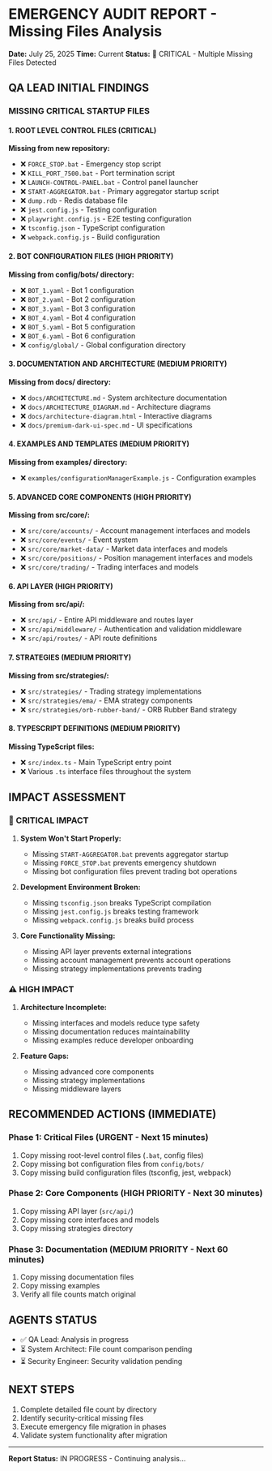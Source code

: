 # EMERGENCY AUDIT REPORT - Missing Files Analysis
**Date:** July 25, 2025
**Time:** Current
**Status:** 🚨 CRITICAL - Multiple Missing Files Detected

## QA LEAD INITIAL FINDINGS

### MISSING CRITICAL STARTUP FILES

#### 1. **ROOT LEVEL CONTROL FILES (CRITICAL)**
**Missing from new repository:**
- ❌ `FORCE_STOP.bat` - Emergency stop script
- ❌ `KILL_PORT_7500.bat` - Port termination script
- ❌ `LAUNCH-CONTROL-PANEL.bat` - Control panel launcher
- ❌ `START-AGGREGATOR.bat` - Primary aggregator startup script
- ❌ `dump.rdb` - Redis database file
- ❌ `jest.config.js` - Testing configuration
- ❌ `playwright.config.js` - E2E testing configuration  
- ❌ `tsconfig.json` - TypeScript configuration
- ❌ `webpack.config.js` - Build configuration

#### 2. **BOT CONFIGURATION FILES (HIGH PRIORITY)**
**Missing from config/bots/ directory:**
- ❌ `BOT_1.yaml` - Bot 1 configuration
- ❌ `BOT_2.yaml` - Bot 2 configuration
- ❌ `BOT_3.yaml` - Bot 3 configuration
- ❌ `BOT_4.yaml` - Bot 4 configuration
- ❌ `BOT_5.yaml` - Bot 5 configuration
- ❌ `BOT_6.yaml` - Bot 6 configuration
- ❌ `config/global/` - Global configuration directory

#### 3. **DOCUMENTATION AND ARCHITECTURE (MEDIUM PRIORITY)**
**Missing from docs/ directory:**
- ❌ `docs/ARCHITECTURE.md` - System architecture documentation
- ❌ `docs/ARCHITECTURE_DIAGRAM.md` - Architecture diagrams
- ❌ `docs/architecture-diagram.html` - Interactive diagrams
- ❌ `docs/premium-dark-ui-spec.md` - UI specifications

#### 4. **EXAMPLES AND TEMPLATES (MEDIUM PRIORITY)**
**Missing from examples/ directory:**
- ❌ `examples/configurationManagerExample.js` - Configuration examples

#### 5. **ADVANCED CORE COMPONENTS (HIGH PRIORITY)**
**Missing from src/core/:**
- ❌ `src/core/accounts/` - Account management interfaces and models
- ❌ `src/core/events/` - Event system
- ❌ `src/core/market-data/` - Market data interfaces and models
- ❌ `src/core/positions/` - Position management interfaces and models
- ❌ `src/core/trading/` - Trading interfaces and models

#### 6. **API LAYER (HIGH PRIORITY)**
**Missing from src/api/:**
- ❌ `src/api/` - Entire API middleware and routes layer
- ❌ `src/api/middleware/` - Authentication and validation middleware
- ❌ `src/api/routes/` - API route definitions

#### 7. **STRATEGIES (MEDIUM PRIORITY)**
**Missing from src/strategies/:**
- ❌ `src/strategies/` - Trading strategy implementations
- ❌ `src/strategies/ema/` - EMA strategy components
- ❌ `src/strategies/orb-rubber-band/` - ORB Rubber Band strategy

#### 8. **TYPESCRIPT DEFINITIONS (MEDIUM PRIORITY)**
**Missing TypeScript files:**
- ❌ `src/index.ts` - Main TypeScript entry point
- ❌ Various `.ts` interface files throughout the system

## IMPACT ASSESSMENT

### 🚨 CRITICAL IMPACT
1. **System Won't Start Properly:**
   - Missing `START-AGGREGATOR.bat` prevents aggregator startup
   - Missing `FORCE_STOP.bat` prevents emergency shutdown
   - Missing bot configuration files prevent trading bot operations

2. **Development Environment Broken:**
   - Missing `tsconfig.json` breaks TypeScript compilation
   - Missing `jest.config.js` breaks testing framework
   - Missing `webpack.config.js` breaks build process

3. **Core Functionality Missing:**
   - Missing API layer prevents external integrations
   - Missing account management prevents account operations
   - Missing strategy implementations prevents trading

### ⚠️ HIGH IMPACT
1. **Architecture Incomplete:**
   - Missing interfaces and models reduce type safety
   - Missing documentation reduces maintainability
   - Missing examples reduce developer onboarding

2. **Feature Gaps:**
   - Missing advanced core components
   - Missing strategy implementations
   - Missing middleware layers

## RECOMMENDED ACTIONS (IMMEDIATE)

### Phase 1: Critical Files (URGENT - Next 15 minutes)
1. Copy missing root-level control files (`.bat`, config files)
2. Copy missing bot configuration files from `config/bots/`
3. Copy missing build configuration files (tsconfig, jest, webpack)

### Phase 2: Core Components (HIGH PRIORITY - Next 30 minutes)
1. Copy missing API layer (`src/api/`)
2. Copy missing core interfaces and models
3. Copy missing strategies directory

### Phase 3: Documentation (MEDIUM PRIORITY - Next 60 minutes)
1. Copy missing documentation files
2. Copy missing examples
3. Verify all file counts match original

## AGENTS STATUS
- ✅ QA Lead: Analysis in progress
- ⏳ System Architect: File count comparison pending
- ⏳ Security Engineer: Security validation pending

## NEXT STEPS
1. Complete detailed file count by directory
2. Identify security-critical missing files
3. Execute emergency file migration in phases
4. Validate system functionality after migration

---
**Report Status:** IN PROGRESS - Continuing analysis...